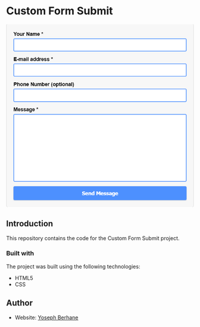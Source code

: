 # Custom Form Submit

![Design preview for Custom Form Submit](./preview.png)

## Introduction

This repository contains the code for the Custom Form Submit project.

### Built with

The project was built using the following technologies:

- HTML5
- CSS

## Author

- Website: [Yoseph Berhane](https://www.yetnew.me/)
